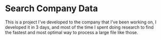 # Search Company Data

This is a project I've developed to the company that I've been working on, I developed it in 3 days, and most of the time I spent doing research to find the fastest and most optimal way to process a large file like those.
